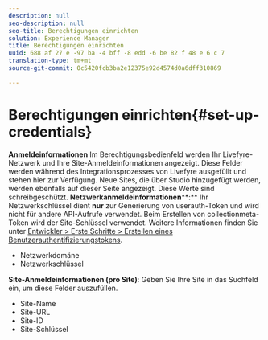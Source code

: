 ```yaml
---
description: null
seo-description: null
seo-title: Berechtigungen einrichten
solution: Experience Manager
title: Berechtigungen einrichten
uuid: 688 af 27 e -97 ba -4 bff -8 edd -6 be 82 f 48 e 6 c 7
translation-type: tm+mt
source-git-commit: 0c5420fcb3ba2e12375e92d4574d0a6dff310869

---
```



# Berechtigungen einrichten{#set-up-credentials}

**Anmeldeinformationen** Im Berechtigungsbedienfeld werden Ihr Livefyre-Netzwerk und Ihre Site-Anmeldeinformationen angezeigt. Diese Felder werden während des Integrationsprozesses von Livefyre ausgefüllt und stehen hier zur Verfügung. Neue Sites, die über Studio hinzugefügt werden, werden ebenfalls auf dieser Seite angezeigt. Diese Werte sind schreibgeschützt.
**Netzwerkanmeldeinformationen****:** Ihr Netzwerkschlüssel dient **nur** zur Generierung von userauth-Token und wird nicht für andere API-Aufrufe verwendet. Beim Erstellen von collectionmeta-Token wird der Site-Schlüssel verwendet. Weitere Informationen finden Sie unter [Entwickler > Erste Schritte > Erstellen eines Benutzerauthentifizierungstokens](https://answers.livefyre.com/developers/getting-started/tokens/auth/).

* Netzwerkdomäne
* Netzwerkschlüssel

**Site-Anmeldeinformationen (pro Site)**: Geben Sie Ihre Site in das Suchfeld ein, um diese Felder auszufüllen.

* Site-Name
* Site-URL
* Site-ID
* Site-Schlüssel

